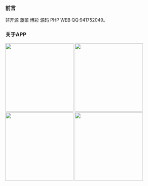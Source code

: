 ### 前言
非开源 菠菜 博彩 源码 PHP WEB QQ:941752049。

### 关于APP 
<div class="center">
<img src="https://raw.githubusercontent.com/gottenguo/showHand/master/home.png" width="215" > <img src="https://raw.githubusercontent.com/gottenguo/showHand/master/wallet.png" width="215" > <img src="https://raw.githubusercontent.com/gottenguo/showHand/master/service.png" width="215" > <img src="https://raw.githubusercontent.com/gottenguo/showHand/master/me.png" width="215" >
</div>
